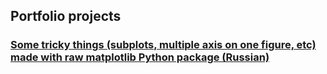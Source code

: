 ## Portfolio projects

### [Some tricky things (subplots, multiple axis on one figure, etc) made with raw matplotlib Python package (Russian)](/MatplotlibTask.ipynb)
